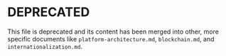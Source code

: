 # DEPRECATED

This file is deprecated and its content has been merged into other, more specific documents like `platform-architecture.md`, `blockchain.md`, and `internationalization.md`.
